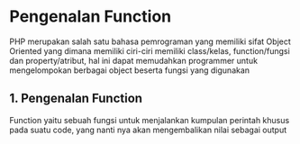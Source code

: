 # Pengenalan Function

PHP merupakan salah satu bahasa pemrograman yang memiliki sifat Object Oriented yang dimana memiliki ciri-ciri memiliki class/kelas, function/fungsi dan property/atribut, hal ini dapat memudahkan programmer untuk mengelompokan berbagai object beserta fungsi yang digunakan

## 1. Pengenalan Function
Function yaitu sebuah fungsi untuk menjalankan kumpulan perintah khusus pada suatu code, yang nanti nya akan mengembalikan nilai sebagai output